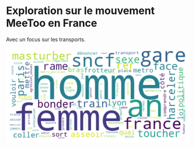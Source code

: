 # Exploration sur le mouvement MeeToo en France
Avec un focus sur les transports.

![GitHub Logo](/images/intro.png)